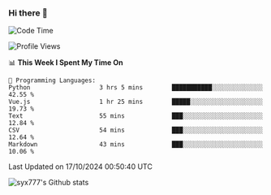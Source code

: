 ### Hi there 👋

<!--
**syx777/syx777** is a ✨ _special_ ✨ repository because its `README.md` (this file) appears on your GitHub profile.

Here are some ideas to get you started:

- 🔭 I’m currently working on ...
- 🌱 I’m currently learning ...
- 👯 I’m looking to collaborate on ...
- 🤔 I’m looking for help with ...
- 💬 Ask me about ...
- 📫 How to reach me: ...
- 😄 Pronouns: ...
- ⚡ Fun fact: ...
-->
<!--START_SECTION:waka-->
![Code Time](http://img.shields.io/badge/Code%20Time-233%20hrs%2053%20mins-blue)

![Profile Views](http://img.shields.io/badge/Profile%20Views-2-blue)

📊 **This Week I Spent My Time On** 

```text
💬 Programming Languages: 
Python                   3 hrs 5 mins        ███████████░░░░░░░░░░░░░░   42.55 % 
Vue.js                   1 hr 25 mins        █████░░░░░░░░░░░░░░░░░░░░   19.73 % 
Text                     55 mins             ███░░░░░░░░░░░░░░░░░░░░░░   12.84 % 
CSV                      54 mins             ███░░░░░░░░░░░░░░░░░░░░░░   12.64 % 
Markdown                 43 mins             ███░░░░░░░░░░░░░░░░░░░░░░   10.06 % 
```


 Last Updated on 17/10/2024 00:50:40 UTC
<!--END_SECTION:waka-->

![syx777's Github stats](https://github-readme-stats-syx777.vercel.app/api?username=syx777&show_icons=true&count_private=true)
